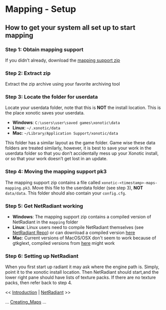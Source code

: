Mapping - Setup
===============

How to get your system all set up to start mapping
--------------------------------------------------

### Step 1: Obtain mapping support

If you didn’t already, download the [mapping support zip](http://dl.xonotic.org/xonotic-0.8.2-mappingsupport.zip)

### Step 2: Extract zip

Extract the zip archive using your favorite archiving tool

### Step 3: Locate the folder for userdata

Locate your userdata folder, note that this is **NOT** the install location. This is the place xonotic saves your userdata.

-   **Windows**: `C:\users\user\saved games\xonotic\data`
-   **Linux**: `~/.xonotic/data`
-   **Mac**: `~/Library/Application Support/xonotic/data`

This folder has a similar layout as the game folder. Game wise these data folders are treated similarly, however, it is best to save your work in the userdata folder so that you don’t accidentally mess up your Xonotic install, or so that your work doesn’t get lost in an update.

### Step 4: Moving the mapping support pk3

The mapping support zip contains a file called `xonotic-<timestamp>-maps-mapping.pk3`. Move this file to the userdata folder (see step 3), **NOT** `data/data`.
This folder should also contain your `config.cfg`.

### Step 5: Get NetRadiant working

-   **Windows**: The mapping support zip contains a compiled version of NetRadiant in the `mapping` folder
-   **Linux**: Linux users need to compile NetRadiant themselves (see [NetRadiant Repo](https://gitlab.com/xonotic/netradiant)) or can download a compiled version [here](http://ingar.intranifty.net/gtkradiant/index.html)
-   **Mac**: Current versions of MacOS/OSX don't seem to work because of gtkglext, compiled versions from [here](http://ingar.intranifty.net/gtkradiant/index.html) might work

### Step 6: Setting up NetRadiant

When you first start up radiant it may ask where the engine path is. Simply, point it to the xonotic install location. Then NetRadiant should start,and the lower right pane should have lists of texture packs. If there are no texture packs, then refer back to step 4.

\<\< [Introduction](mapping-Introduction) | [NetRadiant](mapping-NetRadiant) \>\>

… [Creating_Maps](Creating-Maps) …

